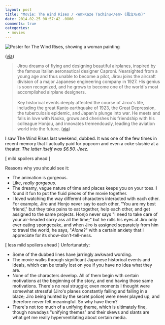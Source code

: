 ```yaml
---
layout: post
title: "Movie: The Wind Rises / <em>Kaze Tachinu</em> (風立ちぬ)"
date: 2014-02-25 08:57:42 -0800
comments: true
categories: 
 - movies
---
```

<img class="book-cover" src="{{ root_url}}/images/kaze_tachinu_poster.jpg" alt="Poster for The Wind Rises, showing a woman painting"/>
<p class="caption">(<A href="http://en.wikipedia.org/wiki/The_Wind_Rises">via</a>)</p>

<blockquote>Jirou dreams of flying and designing beautiful airplanes, inspired by the famous Italian aeronautical designer Caproni. Nearsighted from a young age and thus unable to become a pilot, Jirou joins the aircraft division of a major Japanese engineering company in 1927. His genius is soon recognized, and he grows to become one of the world's most accomplished airplane designers.</br><br/>
Key historical events deeply affected the course of Jirou's life, including the great Kanto earthquake of 1923, the Great Depression, the tuberculosis epidemic, and Japan's plunge into war. He meets and falls in love with Naoko, grows and cherishes his friendship with his colleague Honjou, and innovates tremendously, leading the aviation world into the future. (<a href="http://en.wikipedia.org/wiki/The_Wind_Rises">via</a>)</blockquote>

I saw The Wind Rises last weekend, dubbed. It was one of the few times in recent memory that I actually paid for popcorn and even a coke slushie at a theater. *The latter itself was $6.50. Jeez.*

[ mild spoilers ahead ]

Reasons why you should see it:
<ul>
<li>The animation is gorgeous.</li>
<li>Like, <em>really gorgeous.</em></li>
<li>The dreamy, vague nature of time and places keeps you on your toes. I found it fun to put the fluid pieces of the movie together.</li>
<li>I loved watching the way different characters interacted with each other. For example, Jiro and Honjo never say to each other, "You are my best friend," but they take pains to eat together, help each other, and get assigned to the same projects. Honjo never says "I need to take care of your air-headed sorry ass all the time;" but he rolls his eyes at Jiro only ever eating spongecake, and when Jiro is assigned separately from him to travel the world, he says, "<em>Alone</em>?" with a certain anxiety that I appreciate for its show-don't-tell-ness.</li>
</ul>

[ less mild spoilers ahead ]
Unfortunately:
<ul>
<li>Some of the dubbed lines have jarringly awkward wording.</li>
<li>The movie walks through significant Japanese historical events and ideals, which can be totally lost on you if you have no idea what they are.</li>
<li>None of the characters develop. All of them begin with certain motivations at the beginning of the story, and end having those same motivations. There's no real struggle; even moments I thought were somewhat stressful (Jiro's planes constantly failing and falling in a blaze; Jiro being hunted by the secret police) were never played up, and therefore never felt meaningful. So why have them?</li>
<li>There's not too much of a unifying theme, which is ultimately fine, though nowadays "unifying themes" and their skews and slants are what get me really hyperventilating about certain media.</li>
</ul>
